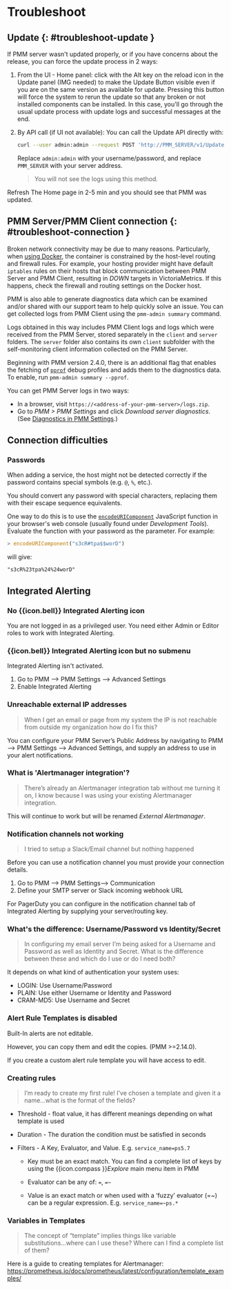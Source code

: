 # Troubleshoot

## Update {: #troubleshoot-update }

If PMM server wasn't updated properly, or if you have concerns about the release, you can force the update process in 2 ways:

1. From the UI  -  Home panel: click with the Alt key on the reload icon in the Update panel (IMG needed) to make the Update Button visible even if you are on the same version as available for update. Pressing this button will force the system to rerun the update so that any broken or not installed components can be installed. In this case, you'll go through the usual update process with update logs and successful messages at the end.

2. By  API  call (if UI not available): You can call the Update API directly with:

    ```sh
    curl --user admin:admin --request POST 'http://PMM_SERVER/v1/Updates/Start'
    ```

    Replace `admin:admin` with your username/password, and replace `PMM_SERVER` with your server address.

    > You will not see the logs using this method.

Refresh The Home page in 2-5 min and you should see that PMM was updated.

## PMM Server/PMM Client connection {: #troubleshoot-connection }

Broken network connectivity may be due to many reasons.  Particularly, when [using Docker](../setting-up/server/docker.md), the container is constrained by the host-level routing and firewall rules. For example, your hosting provider might have default `iptables` rules on their hosts that block communication between PMM Server and PMM Client, resulting in *DOWN* targets in VictoriaMetrics. If this happens, check the firewall and routing settings on the Docker host.

PMM is also able to generate diagnostics data which can be examined and/or shared with our support team to help quickly solve an issue. You can get collected logs from PMM Client using the `pmm-admin summary` command.

Logs obtained in this way includes PMM Client logs and logs which were received from the PMM Server, stored separately in the `client` and `server` folders. The `server` folder also contains its own `client` subfolder with the self-monitoring client information collected on the PMM Server.

Beginning with PMM version 2.4.0, there is an additional flag that enables the fetching of [`pprof`](https://github.com/google/pprof) debug profiles and adds them to the diagnostics data. To enable, run `pmm-admin summary --pprof`.

You can get PMM Server logs in two ways:

- In a browser, visit `https://<address-of-your-pmm-server>/logs.zip`.
- Go to *PMM > PMM Settings* and click *Download server diagnostics*. (See [Diagnostics in PMM Settings](configure.md#diagnostics).)


## Connection difficulties

### Passwords

When adding a service, the host might not be detected correctly if the password contains special symbols (e.g. `@`, `%`, etc.).

You should convert any password with special characters, replacing them with their escape sequence equivalents.

One way to do this is to use the [`encodeURIComponent`][ENCODE_URI] JavaScript function in your browser's web console (usually found under *Development Tools*). Evaluate the function with your password as the parameter. For example:

```js
> encodeURIComponent("s3cR#tpa$$worD")
```

will give:

```
"s3cR%23tpa%24%24worD"
```


## Integrated Alerting

### No {{icon.bell}} Integrated Alerting icon

You are not logged in as a privileged user. You need either Admin or Editor roles to work with Integrated Alerting.

### {{icon.bell}} Integrated Alerting icon but no submenu

Integrated Alerting isn't activated.

1. Go to PMM --> PMM Settings --> Advanced Settings
2. Enable Integrated Alerting

### Unreachable external IP addresses

> When I get an email or page from my system the IP is not reachable from outside my organization how do I fix this?

You can configure your PMM Server’s Public Address by navigating to PMM --> PMM Settings --> Advanced Settings, and supply an address to use in your alert notifications.

### What is 'Alertmanager integration'?

> There’s already an Alertmanager integration tab without me turning it on, I know because I was using your existing Alertmanager integration.

This will continue to work but will be renamed *External Alertmanager*.

### Notification channels not working

> I tried to setup a Slack/Email channel but nothing happened

Before you can use a notification channel you must provide your connection details.

1. Go to PMM --> PMM Settings--> Communication
2. Define your SMTP server or Slack incoming webhook URL

For PagerDuty you can configure in the notification channel tab of Integrated Alerting by supplying your server/routing key.

### What's the difference: Username/Password vs Identity/Secret

> In configuring my email server I’m being asked for a Username and Password as well as Identity and Secret. What is the difference between these and which do I use or do I need both?

It depends on what kind of authentication your system uses:

- LOGIN: Use Username/Password
- PLAIN: Use either Username or Identity and Password
- CRAM-MD5: Use Username and Secret

### Alert Rule Templates is disabled

Built-In alerts are not editable.

However, you can copy them and edit the copies. (PMM >=2.14.0).

If you create a custom alert rule template you will have access to edit.

### Creating rules

> I’m ready to create my first rule!  I’ve chosen a template and given it a name...what is the format of the fields?

- Threshold - float value, it has different meanings depending on what template is used

- Duration - The duration the condition must be satisfied in seconds

- Filters - A Key, Evaluator, and Value. E.g. `service_name=ps5.7`

	- Key must be an exact match. You can find a complete list of keys by using the {{icon.compass }}*Explore* main menu item in PMM

	- Evaluator can be any of: `=`, `=~`

	- Value is an exact match or when used with a ‘fuzzy’ evaluator (=~) can be a regular expression. E.g. `service_name=~ps.*`

### Variables in Templates

> The concept of “template” implies things like variable substitutions...where can I use these? Where can I find a complete list of them?

Here is a guide to creating templates for Alertmanager: <https://prometheus.io/docs/prometheus/latest/configuration/template_examples/>




[ENCODE_URI]: https://developer.mozilla.org/en-US/docs/Web/JavaScript/Reference/Global_Objects/encodeURIComponent
